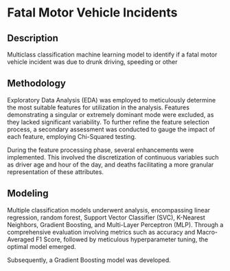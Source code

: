 # Fatal Motor Vehicle Incidents

## Description

Multiclass classification machine learning model to identify if a fatal motor vehicle incident was due to drunk driving, speeding or other

## Methodology

Exploratory Data Analysis (EDA) was employed to meticulously determine the most suitable features for utilization in the analysis. Features demonstrating a singular or extremely dominant mode were excluded, as they lacked significant variability. To further refine the feature selection process, a secondary assessment was conducted to gauge the impact of each feature, employing Chi-Squared testing.

During the feature processing phase, several enhancements were implemented. This involved the discretization of continuous variables such as driver age and hour of the day, and deaths facilitating a more granular representation of these attributes.

## Modeling

Multiple classification models underwent analysis, encompassing linear regression, random forest, Support Vector Classifier (SVC), K-Nearest Neighbors, Gradient Boosting, and Multi-Layer Perceptron (MLP). Through a comprehensive evaluation involving metrics such as accuracy and Macro-Averaged F1 Score, followed by meticulous hyperparameter tuning, the optimal model emerged.

Subsequently, a Gradient Boosting model was developed.

